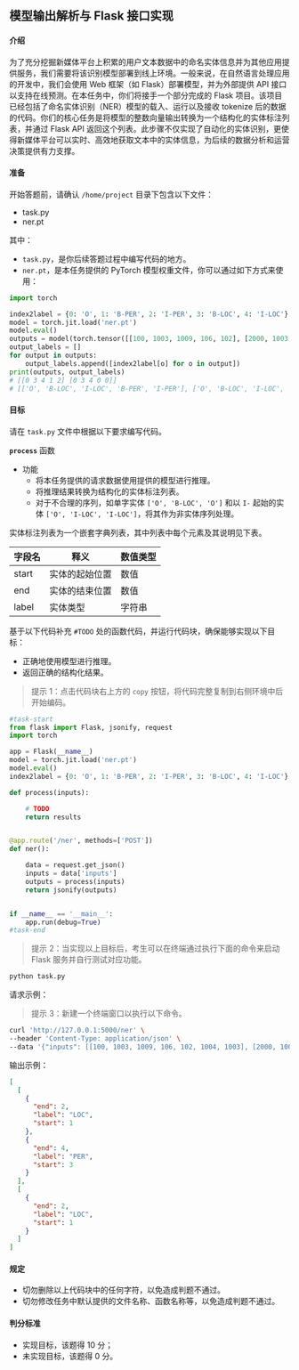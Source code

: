 ## 模型输出解析与 Flask 接口实现

#### 介绍

为了充分挖掘新媒体平台上积累的用户文本数据中的命名实体信息并为其他应用提供服务，我们需要将该识别模型部署到线上环境。一般来说，在自然语言处理应用的开发中，我们会使用 Web 框架（如 Flask）部署模型，并为外部提供 API 接口以支持在线预测。在本任务中，你们将接手一个部分完成的 Flask 项目。该项目已经包括了命名实体识别（NER）模型的载入、运行以及接收 tokenize 后的数据的代码。你们的核心任务是将模型的整数向量输出转换为一个结构化的实体标注列表，并通过 Flask API 返回这个列表。此步骤不仅实现了自动化的实体识别，更使得新媒体平台可以实时、高效地获取文本中的实体信息，为后续的数据分析和运营决策提供有力支撑。

#### 准备

开始答题前，请确认 `/home/project` 目录下包含以下文件：

- task.py
- ner.pt

其中：

- `task.py`，是你后续答题过程中编写代码的地方。
- `ner.pt`，是本任务提供的 PyTorch 模型权重文件，你可以通过如下方式来使用：

```python
import torch

index2label = {0: 'O', 1: 'B-PER', 2: 'I-PER', 3: 'B-LOC', 4: 'I-LOC'}
model = torch.jit.load('ner.pt')
model.eval()
outputs = model(torch.tensor([[100, 1003, 1009, 106, 102], [2000, 1003, 1009, 1030, 1090]])).detach().numpy()
output_labels = []
for output in outputs:
    output_labels.append([index2label[o] for o in output])
print(outputs, output_labels)
# [[0 3 4 1 2] [0 3 4 0 0]]
# [['O', 'B-LOC', 'I-LOC', 'B-PER', 'I-PER'], ['O', 'B-LOC', 'I-LOC', 'O', 'O']]
```

#### 目标

请在 `task.py` 文件中根据以下要求编写代码。

**`process`** 函数

- 功能
  - 将本任务提供的请求数据使用提供的模型进行推理。
  - 将推理结果转换为结构化的实体标注列表。
  - 对于不合理的序列，如单字实体 `['O', 'B-LOC', 'O']` 和以 `I-` 起始的实体 `['O', 'I-LOC', 'I-LOC']`，将其作为非实体序列处理。

实体标注列表为一个嵌套字典列表，其中列表中每个元素及其说明见下表。

| 字段名 | 释义           | 数值类型 |
| ------ | -------------- | -------- |
| start  | 实体的起始位置 | 数值     |
| end    | 实体的结束位置 | 数值     |
| label  | 实体类型       | 字符串   |

基于以下代码补充 `#TODO` 处的函数代码，并运行代码块，确保能够实现以下目标：

- 正确地使用模型进行推理。
- 返回正确的结构化结果。

> 提示 1：点击代码块右上方的 `copy` 按钮，将代码完整复制到右侧环境中后开始编码。

```python
#task-start
from flask import Flask, jsonify, request
import torch

app = Flask(__name__)
model = torch.jit.load('ner.pt')
model.eval()
index2label = {0: 'O', 1: 'B-PER', 2: 'I-PER', 3: 'B-LOC', 4: 'I-LOC'}

def process(inputs):

    # TODO
    return results


@app.route('/ner', methods=['POST'])
def ner():

    data = request.get_json()
    inputs = data['inputs']
    outputs = process(inputs)
    return jsonify(outputs)


if __name__ == '__main__':
    app.run(debug=True)
#task-end
```

> 提示 2：当实现以上目标后，考生可以在终端通过执行下面的命令来启动 Flask 服务并自行测试对应功能。

```bash
python task.py
```

请求示例：

> 提示 3：新建一个终端窗口以执行以下命令。

```bash
curl 'http://127.0.0.1:5000/ner' \
--header 'Content-Type: application/json' \
--data '{"inputs": [[100, 1003, 1009, 106, 102, 1004, 1003], [2000, 1003, 1009, 1030, 1090, 1003, 2300]]}'
```

输出示例：

```json
[
  [
    {
      "end": 2,
      "label": "LOC",
      "start": 1
    },
    {
      "end": 4,
      "label": "PER",
      "start": 3
    }
  ],
  [
    {
      "end": 2,
      "label": "LOC",
      "start": 1
    }
  ]
]
```

#### 规定

- 切勿删除以上代码块中的任何字符，以免造成判题不通过。
- 切勿修改任务中默认提供的文件名称、函数名称等，以免造成判题不通过。

#### 判分标准

- 实现目标，该题得 10 分；
- 未实现目标，该题得 0 分。